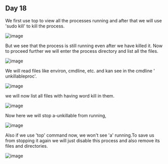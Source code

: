 ## Day 18

We first use top to view all the processes running and after that we will use 'sudo kill' to kill the process.

![image](https://github.com/UselessAaka/TryHackMe-Advent-Of-Cyber/assets/148384618/8733a6b9-1dab-471c-8c62-f9e8e6930fa0)

But we see that the process is still running even after we have killed it. Now to proceed further we will enter the process directory and list all the files.

![image](https://github.com/UselessAaka/TryHackMe-Advent-Of-Cyber/assets/148384618/d1fbb35f-e337-416e-aa38-4f4c15c6d90f)

We will read files like environ, cmdline, etc. and kan see in the cmdline ' unkillableproc'.

![image](https://github.com/UselessAaka/TryHackMe-Advent-Of-Cyber/assets/148384618/7ad5ae08-d7c2-43d6-805e-87944e2aa1da)

we will now list all files with having word kill in them.

![image](https://github.com/UselessAaka/TryHackMe-Advent-Of-Cyber/assets/148384618/1567480e-4ac0-4d82-98e7-e455104a7a3e)

Now here we will stop a-unkillable from running,

![image](https://github.com/UselessAaka/TryHackMe-Advent-Of-Cyber/assets/148384618/73edd310-7ce6-4187-8ef5-5d270092f070)

Also if we use 'top' command now, we won't see 'a' running.To save us from stopping it again we will just disable this process and also remove its files and directories.

![image](https://github.com/UselessAaka/TryHackMe-Advent-Of-Cyber/assets/148384618/e59697cd-40bd-46b0-aec4-5f8cf5e986ed)











